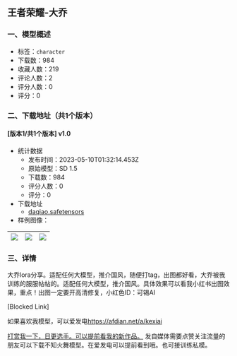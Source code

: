 ## 王者荣耀-大乔
### 一、模型概述

- 标签：`character`
- 下载数：984
- 收藏人数：219
- 评论人数：2
- 评分人数：0
- 评分：0

### 二、下载地址（共1个版本）

#### [版本1/共1个版本] v1.0

- 统计数据
  - 发布时间：2023-05-10T01:32:14.453Z
  - 原始模型：SD 1.5
  - 下载数：984
  - 评分人数：0
  - 评分：0
- 下载地址
  - [daqiao.safetensors](https://civitai.com/api/download/models/66745)
- 样例图像：

| <img src="https://image.civitai.com/xG1nkqKTMzGDvpLrqFT7WA/ef5e3b45-97c8-4640-ba0b-ef40831ec569/width=450/741247.jpeg" /> | <img src="https://image.civitai.com/xG1nkqKTMzGDvpLrqFT7WA/81c6688f-3424-4f32-b3a8-ed750b572785/width=450/741571.jpeg" /> | <img src="https://image.civitai.com/xG1nkqKTMzGDvpLrqFT7WA/4f6a1228-8bf6-42e8-8784-72917371310d/width=450/741250.jpeg" /> |
| ---- | ---- | ---- |


### 三、详情
<p>大乔lora分享。适配任何大模型，推介国风，随便打tag，出图都好看，大乔被我训练的服服帖帖的。适配任何大模型，推介国风。具体效果可以看我小红书出图效果，重点！出图一定要开高清修复，小红色ID：可锡AI</p><p><span>[Blocked Link]</span></p><p>如果喜欢我模型，可以爱发电<a target="_blank" rel="ugc" href="https://afdian.net/a/kexiai">https://afdian.net/a/kexiai</a></p><p><a target="_blank" rel="ugc" href="https://afdian.net/a/kexiaii打赏我一下，日更选手。可以提前看我的新作品。">打赏我一下，日更选手。可以提前看我的新作品。</a> 发自媒体需要点赞关注流量的朋友可以下载不知火舞模型。在爱发电可以提前看到哦。也可接训练私模。</p>
